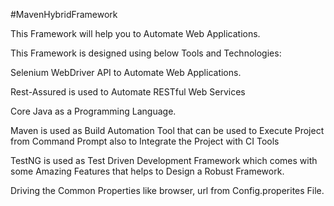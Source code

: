 #MavenHybridFramework

This Framework will help you to Automate Web Applications.

This Framework is designed using below Tools and Technologies:

Selenium WebDriver API to Automate Web Applications.

Rest-Assured is used to Automate RESTful Web Services

Core Java as a Programming Language.

Maven is used as Build Automation Tool that can be used to Execute Project from Command Prompt also to Integrate the Project with CI Tools

TestNG is used as Test Driven Development Framework which comes with some Amazing Features that helps to Design a Robust Framework.

Driving the Common Properties like browser, url from Config.properites File.

